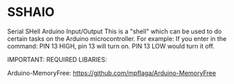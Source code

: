 # SSHAIO
Serial SHell Arduino Input/Output
This is a "shell" which can be used to do certain tasks on the Arduino microcontroller.
For example: If you enter in the command: PIN 13 HIGH, pin 13 will turn on. PIN 13 LOW would turn it off.

IMPORTANT: REQUIRED LIBARIES:

  Arduino-MemoryFree: https://github.com/mpflaga/Arduino-MemoryFree
